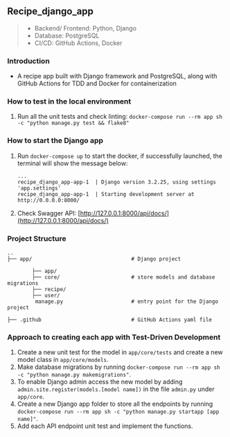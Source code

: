 ## Recipe_django_app
> * Backend/ Frontend: Python, Django
> * Database: PostgreSQL
> * CI/CD: GitHub Actions, Docker

### Introduction
* A recipe app built with Django framework and PostgreSQL, along with GitHub Actions for TDD and Docker for containerization

### How to test in the local environment
1. Run all the unit tests and check linting: `docker-compose run --rm app sh -c "python manage.py test && flake8"`

### How to start the Django app
1. Run `docker-compose up` to start the docker, if successfully launched, the terminal will show the message below:

   ```shell
   ...
   recipe_django_app-app-1  | Django version 3.2.25, using settings 'app.settings'
   recipe_django_app-app-1  | Starting development server at http://0.0.0.0:8000/
   ```

2. Check Swagger API: [http://127.0.0.1:8000/api/docs/](http://127.0.0.1:8000/api/docs/)

### Project Structure

```
..
├── app/                                # Django project

        ├── app/
        ├── core/                       # store models and database migrations
        ├── recipe/ 
        ├── user/
         manage.py                      # entry point for the Django project

├── .github                             # GitHub Actions yaml file
```

### Approach to creating each app with Test-Driven Development
1. Create a new unit test for the model in `app/core/tests` and create a new model class in `app/core/models`.
2. Make database migrations by running `docker-compose run --rm app sh -c "python manage.py makemigrations"`.
3. To enable Django admin access the new model by adding `admin.site.register(models.[model name])` in the file `admin.py` under `app/core`.
4. Create a new Django app folder to store all the endpoints by running `docker-compose run --rm app sh -c "python manage.py startapp [app name]"`.
5. Add each API endpoint unit test and implement the functions.
